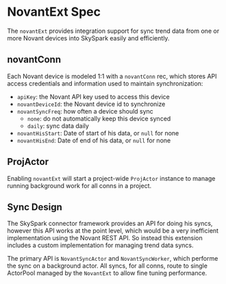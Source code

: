 # NovantExt Spec

The `novantExt` provides integration support for sync trend data from one
or more Novant devices into SkySpark easily and efficiently.

## novantConn

Each Novant device is modeled 1:1 with a `novantConn` rec, which stores API
access credentials and information used to maintain synchronization:

  * `apiKey`: the Novant API key used to access this device
  * `novantDeviceId`: the Novant device id to synchronize
  * `novantSyncFreq`: how often a device should sync
       - `none`: do not automatically keep this device synced
       - `daily`: sync data daily
  * `novantHisStart`: Date of start of his data, or `null` for none
  * `novantHisEnd`: Date of end of his data, or `null` for none

## ProjActor

Enabling `novantExt` will start a project-wide `ProjActor` instance to manage
running background work for all conns in a project.

## Sync Design

The SkySpark connector framework provides an API for doing his syncs, however
this API works at the point level, which would be a very inefficient
implementation using the Novant REST API. So instead this extension includes a
custom implementation for managing trend data syncs.

The primary API is `NovantSyncActor` and `NovantSyncWorker`, which performe the
sync on a background actor. All syncs, for all conns, route to single ActorPool
managed by the `NovantExt` to allow fine tuning performance.







